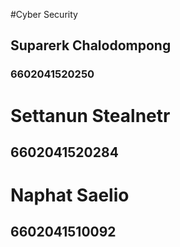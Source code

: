 #Cyber Security
## Suparerk Chalodompong 
### 6602041520250

# Settanun Stealnetr
## 6602041520284

# Naphat Saelio
## 6602041510092
